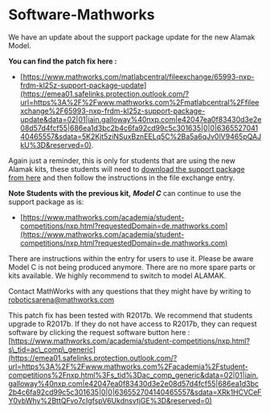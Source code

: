 # Software-Mathworks

We have an update about the support package update for the new Alamak Model.

**You can find the patch fix here :** 

* [https://www.mathworks.com/matlabcentral/fileexchange/65993-nxp-frdm-kl25z-support-package-update](https://emea01.safelinks.protection.outlook.com/?url=https%3A%2F%2Fwww.mathworks.com%2Fmatlabcentral%2Ffileexchange%2F65993-nxp-frdm-kl25z-support-package-update&data=02|01|iain.galloway%40nxp.com|e42047ea0f83430d3e2e08d57d4fcf55|686ea1d3bc2b4c6fa92cd99c5c301635|0|0|636552704140465557&sdata=5K2Kjt5ziNSuxBznEELq5C%2Ba5a6qJv0lV9465pQAJkU%3D&reserved=0). 

Again just a reminder, this is only for students that are using the new Alamak kits, these students will need to [download the support package from here](https://emea01.safelinks.protection.outlook.com/?url=https%3A%2F%2Fwww.mathworks.com%2Fhardware-support%2Ffrdm-kl25z.html%3Fs_tid%3Dac_comp_generic&data=02|01|iain.galloway%40nxp.com|e42047ea0f83430d3e2e08d57d4fcf55|686ea1d3bc2b4c6fa92cd99c5c301635|0|0|636552704140465557&sdata=CI8m2%2Byxw%2BkUkjQDgEZGegN8eSwL%2FkOC0%2BV%2F4Wvu81c%3D&reserved=0) and then follow the instructions in the file exchange entry.

**Note Students with the previous kit,** _**Model C**_ can continue to use the support package as is:

* [https://www.mathworks.com/academia/student-competitions/nxp.html?requestedDomain=de.mathworks.com](https://www.mathworks.com/academia/student-competitions/nxp.html?requestedDomain=de.mathworks.com)

There are instructions within the entry for users to use it. Please be aware Model C is not being produced anymore. There are no more spare parts or kits available. We highly recommend to switch to model ALAMAK.

Contact MathWorks with any questions that they might have by writing to [roboticsarena@mathworks.com](mailto:roboticsarena@mathworks.com)

This patch fix has been tested with R2017b. We recommend that students upgrade to R2017b. If they do not have access to R2017b, they can request software by clicking the request software button here : [https://www.mathworks.com/academia/student-competitions/nxp.html?s\_tid=ac\_comp\_generic](https://emea01.safelinks.protection.outlook.com/?url=https%3A%2F%2Fwww.mathworks.com%2Facademia%2Fstudent-competitions%2Fnxp.html%3Fs_tid%3Dac_comp_generic&data=02|01|iain.galloway%40nxp.com|e42047ea0f83430d3e2e08d57d4fcf55|686ea1d3bc2b4c6fa92cd99c5c301635|0|0|636552704140465557&sdata=XRk1HCVCeFY0vbWhy%2BttQFvo7cIgfspV6UkdnsvtjGE%3D&reserved=0)

